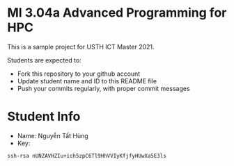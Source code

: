 MI 3.04a Advanced Programming for HPC
=============================================

This is a sample project for USTH ICT Master 2021.

Students are expected to:

* Fork this repository to your github account
* Update student name and ID to this README file
* Push your commits regularly, with proper commit messages

Student Info
=======================

* Name: Nguyễn Tất Hùng
* Key:

```
ssh-rsa nUNZAVHZIu+ich5zpC6Tl9HhVVIyKfjfyHUwXa5E3ls
```

